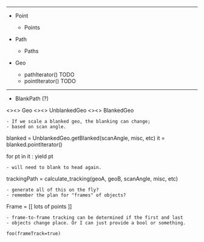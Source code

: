 
----------

* Point
	* Points

* Path
	* Paths

* Geo
	- pathIterator() TODO
	- pointIterator() TODO

----------

- BlankPath (?)

<><> Geo
	<><> UnblankedGeo
	<><> BlankedGeo

	- If we scale a blanked geo, the blanking can change;
	- based on scan angle.

blanked = UnblankedGeo.getBlanked(scanAngle, misc, etc)
	 it = blanked.pointIterator()

for pt in it :
	yield pt

	- will need to blank to head again.

trackingPath = calculate\_tracking(geoA, geoB, scanAngle, misc, etc)

	- generate all of this on the fly?
	- remember the plan for "frames" of objects?

Frame = [[ lots of points ]]

	- frame-to-frame tracking can be determined if the first and last
	- objects change place. Or I can just provide a bool or something.

	foo(frameTrack=true)

